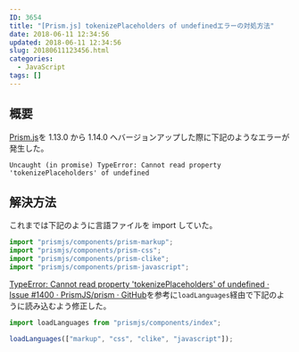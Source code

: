 ```yaml
---
ID: 3654
title: "[Prism.js] tokenizePlaceholders of undefinedエラーの対処方法"
date: 2018-06-11 12:34:56
updated: 2018-06-11 12:34:56
slug: 20180611123456.html
categories:
  - JavaScript
tags: []
---
```


## 概要

[Prism.js](https://prismjs.com/)を 1.13.0 から 1.14.0 へバージョンアップした際に下記のようなエラーが発生した。

```
Uncaught (in promise) TypeError: Cannot read property 'tokenizePlaceholders' of undefined
```

<!--more-->

## 解決方法

これまでは下記のように言語ファイルを import していた。

```js
import "prismjs/components/prism-markup";
import "prismjs/components/prism-css";
import "prismjs/components/prism-clike";
import "prismjs/components/prism-javascript";
```

[TypeError: Cannot read property 'tokenizePlaceholders' of undefined · Issue #1400 · PrismJS/prism · GitHub](https://github.com/PrismJS/prism/issues/1400)を参考に`loadLanguages`経由で下記のように読み込むよう修正した。

```js
import loadLanguages from "prismjs/components/index";

loadLanguages(["markup", "css", "clike", "javascript"]);
```
